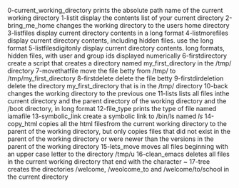 
0-current_working_directory prints the absolute path name of the current working directory
1-listit display the contents list of your current directory
2-bring_me_home changes the working directory to the users home directory
3-listfiles display current directory contents in a long format
4-listmorefiles display current directory contents, including hidden files. use the long format
5-listfilesdigitonly display current directory contents. long formats, hidden files, with user and group ids displayed numerically
6-firstdirectory create a script that creates a directory named my_first_directory in the /tmp/ directory
7-movethatfile move the file betty from /tmp/ to /tmp/my_first_directory
8-firstdelete delete the file betty
9-firstdirdeletion delete the directory my_first_directory that is in the /tmp/ directory
10-back changes the working directory to the previous one
11-lists lists all files inthe current directory and the parent directory of the working directory and the /boot directory, in long format
12-file_type prints the type of file named iamafile
13-symbolic_link create a symbolic link to /bin/ls named _ls_
14-copy_html copies all the html filesfrom the current working directory to the parent of the working directory, but only copies files that did not exist in the parent of the working directory or were newer than the versions in the parent of the working directory
15-lets_move moves all files beginning with an upper case letter to the directory /tmp/u
16-clean_emacs deletes all files in the current working directory that end with the character ~
17-tree creates the directories /welcome, /weolcome_to and /welcome/to/school in the current directory
